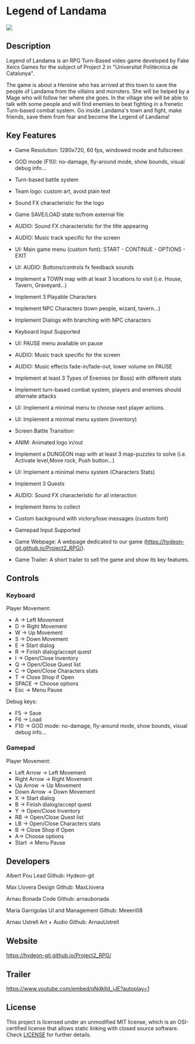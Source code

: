 # Legend of Landama

![](https://github.com/Hydeon-git/Project2_RPG/blob/wiki/docs/Landama.jpg)

## Description

Legend of Landama is an RPG Turn-Based video game developed by Fake Xeics Games for the subject
of Project 2 in "Universitat Politècnica de Catalunya".

The game is about a Heroine who has arrived at this town to save the people of Landama from the villains and monsters.
She will be helped by a Mage who will follow her where she goes. In the village she will be able to talk with some people
and will find enemies to beat fighting in a frenetic Turn-based combat system.
Go inside Landama's town and fight, make friends, save them from fear and become the Legend of Landama!



## Key Features
- Game Resolution: 1280x720, 60 fps, windowed mode and fullscreen

- GOD mode (F10): no-damage, fly-around mode, show bounds, visual debug info…

- Turn-based battle system

- Team logo: custom art, avoid plain text

- Sound FX characteristic for the logo

- Game SAVE/LOAD state to/from external file

- AUDIO: Sound FX characteristic for the title appearing

- AUDIO: Music track specific for the screen

- UI: Main game menu (custom font): START - CONTINUE - OPTIONS - EXIT

- UI: AUDIO: Buttons/controls fx feedback sounds

- Implement a TOWN map with at least 3 locations to visit (i.e. House, Tavern, Graveyard...)

- Implement 3 Playable Characters

- Implement NPC Characters (town people, wizard, tavern…)

- Implement Dialogs with branching with NPC characters

- Keyboard Input Supported

- UI: PAUSE menu available on pause

- AUDIO: Music track specific for the screen

- AUDIO: Music effects fade-in/fade-out, lower volume on PAUSE

- Implement at least 3 Types of Enemies (or Boss) with different stats

- Implement turn-based combat system, players and enemies should alternate attacks

- UI: Implement a minimal menu to choose next player actions.

- UI: Implement a minimal menu system (inventory)

- Screen Battle Transition

- ANIM: Animated logo in/out

- Implement a DUNGEON map with at least 3 map-puzzles to solve (i.e. Activate level,Move rock, Push button...)

- UI: Implement a minimal menu system (Characters Stats)

- Implement 3 Quests

- AUDIO: Sound FX characteristic for all interaction

- Implement Items to collect

- Custom background with victory/lose messages (custom font)

- Gamepad Input Supported

- Game Webpage: A webpage dedicated to our game (https://hydeon-git.github.io/Project2_RPG/).
  
- Game Trailer: A short trailer to sell the game and show its key features.

## Controls

### Keyboard
 Player Movement:
- A -> Left Movement
- D -> Right Movement
- W -> Up Movement
- S -> Down Movement
- E -> Start dialog
- R -> Finish dialog/accept quest
- I -> Open/Close Inventory
- Q -> Open/Close Quest list
- C -> Open/Close Characters stats
- T -> Close Shop if Open
- SPACE -> Choose options
- Esc -> Menu Pause

 Debug keys:
- F5 -> Save
- F6 -> Load
- F10 -> GOD mode: no-damage, fly-around mode, show bounds, visual debug info…

### Gamepad
 Player Movement:
- Left Arrow -> Left Movement
- Right Arrow -> Right Movement
- Up Arrow -> Up Movement
- Down Arrow -> Down Movement
- X -> Start dialog
- B -> Finish dialog/accept quest
- Y -> Open/Close Inventory
- RB -> Open/Close Quest list
- LB -> Open/Close Characters stats
- B -> Close Shop if Open
- A-> Choose options
- Start -> Menu Pause


## Developers

Albert Pou
Lead
Github: Hydeon-git

Max Llovera
Design
Github: MaxLlovera

Arnau Bonada
Code
Github: arnaubonada

Maria Garrigolas
UI and Management
Github: Meeeri08

Arnau Ustrell
Art + Audio
Github: ArnauUstrell

## Website
https://hydeon-git.github.io/Project2_RPG/

## Trailer
https://www.youtube.com/embed/qNdkIld_jJE?autoplay=1

## License

This project is licensed under an unmodified MIT license, which is an OSI-certified license that allows static linking with closed source software. Check [LICENSE](LICENSE) for further details.

	
